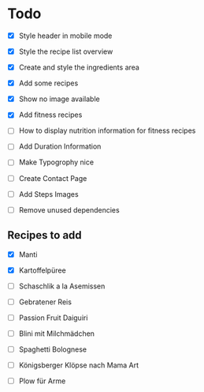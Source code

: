 # Todo

- [x] Style header in mobile mode
- [x] Style the recipe list overview
- [x] Create and style the ingredients area
- [x] Add some recipes
- [x] Show no image available
- [x] Add fitness recipes
- [ ] How to display nutrition information for fitness recipes
- [ ] Add Duration Information

- [ ] Make Typogrophy nice
- [ ] Create Contact Page
- [ ] Add Steps Images
- [ ] Remove unused dependencies

## Recipes to add

- [x] Manti
- [x] Kartoffelpüree
- [ ] Schaschlik a la Asemissen
- [ ] Gebratener Reis

- [ ] Passion Fruit Daiguiri
- [ ] Blini mit Milchmädchen
- [ ] Spaghetti Bolognese
- [ ] Königsberger Klöpse nach Mama Art
- [ ] Plow für Arme
